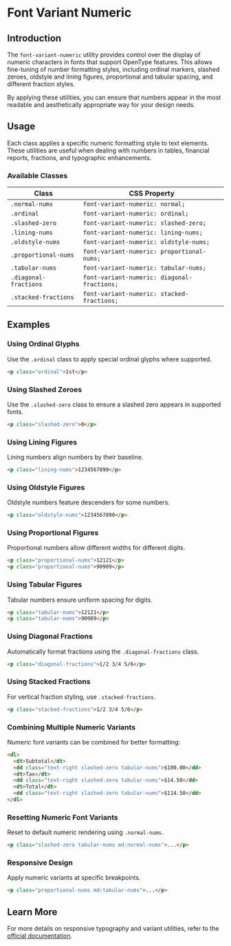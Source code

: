 # Font Variant Numeric

## Introduction
The `font-variant-numeric` utility provides control over the display of numeric characters in fonts that support OpenType features. This allows fine-tuning of number formatting styles, including ordinal markers, slashed zeroes, oldstyle and lining figures, proportional and tabular spacing, and different fraction styles.

By applying these utilities, you can ensure that numbers appear in the most readable and aesthetically appropriate way for your design needs.

## Usage
Each class applies a specific numeric formatting style to text elements. These utilities are useful when dealing with numbers in tables, financial reports, fractions, and typographic enhancements.

### Available Classes

| Class | CSS Property |
|--------|---------------------------|
| `.normal-nums` | `font-variant-numeric: normal;` |
| `.ordinal` | `font-variant-numeric: ordinal;` |
| `.slashed-zero` | `font-variant-numeric: slashed-zero;` |
| `.lining-nums` | `font-variant-numeric: lining-nums;` |
| `.oldstyle-nums` | `font-variant-numeric: oldstyle-nums;` |
| `.proportional-nums` | `font-variant-numeric: proportional-nums;` |
| `.tabular-nums` | `font-variant-numeric: tabular-nums;` |
| `.diagonal-fractions` | `font-variant-numeric: diagonal-fractions;` |
| `.stacked-fractions` | `font-variant-numeric: stacked-fractions;` |

## Examples

### Using Ordinal Glyphs
Use the `.ordinal` class to apply special ordinal glyphs where supported.
```html
<p class="ordinal">1st</p>
```

### Using Slashed Zeroes
Use the `.slashed-zero` class to ensure a slashed zero appears in supported fonts.
```html
<p class="slashed-zero">0</p>
```

### Using Lining Figures
Lining numbers align numbers by their baseline.
```html
<p class="lining-nums">1234567890</p>
```

### Using Oldstyle Figures
Oldstyle numbers feature descenders for some numbers.
```html
<p class="oldstyle-nums">1234567890</p>
```

### Using Proportional Figures
Proportional numbers allow different widths for different digits.
```html
<p class="proportional-nums">12121</p>
<p class="proportional-nums">90909</p>
```

### Using Tabular Figures
Tabular numbers ensure uniform spacing for digits.
```html
<p class="tabular-nums">12121</p>
<p class="tabular-nums">90909</p>
```

### Using Diagonal Fractions
Automatically format fractions using the `.diagonal-fractions` class.
```html
<p class="diagonal-fractions">1/2 3/4 5/6</p>
```

### Using Stacked Fractions
For vertical fraction styling, use `.stacked-fractions`.
```html
<p class="stacked-fractions">1/2 3/4 5/6</p>
```

### Combining Multiple Numeric Variants
Numeric font variants can be combined for better formatting:
```html
<dl>
  <dt>Subtotal</dt>
  <dd class="text-right slashed-zero tabular-nums">$100.00</dd>
  <dt>Tax</dt>
  <dd class="text-right slashed-zero tabular-nums">$14.50</dd>
  <dt>Total</dt>
  <dd class="text-right slashed-zero tabular-nums">$114.50</dd>
</dl>
```

### Resetting Numeric Font Variants
Reset to default numeric rendering using `.normal-nums`.
```html
<p class="slashed-zero tabular-nums md:normal-nums">...</p>
```

### Responsive Design
Apply numeric variants at specific breakpoints.
```html
<p class="proportional-nums md:tabular-nums">...</p>
```

## Learn More
For more details on responsive typography and variant utilities, refer to the [official documentation](#).

